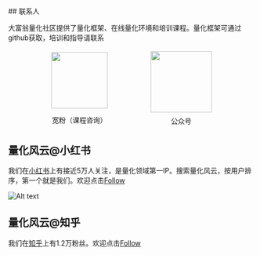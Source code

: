 
<h1></h1>
## 联系人

大富翁量化社区提供了量化框架、在线量化环境和培训课程。量化框架可通过github获取，培训和指导请联系

<div style="display:flex;justify-content:space-evenly;align-items:center;height:160px;">
<div style="display:flex;flex-flow:column;align-items:center;height:100%;justify-content:space-around">
    <img src="https://images.jieyu.ai/images/hot/quantfans.png?2" style="height:115px">
    <div>宽粉（课程咨询）</div>
</div>
<div style="display:flex;flex-flow:column;align-items:center;height:100%;justify-content:space-around">
    <img src="https://images.jieyu.ai/images/hot/gzh_258.jpg?2" style="height:125px">
    <div>公众号</div>
</div>
</div>

## 量化风云@小红书
我们在[小红书](https://www.xiaohongshu.com/user/profile/5ba12feef7e8b9437f3aca0c)上有接近5万人关注，是量化领域第一IP。搜索量化风云，按用户排序，第一个就是我们。欢迎点击[Follow](https://www.xiaohongshu.com/user/profile/5ba12feef7e8b9437f3aca0c)

![Alt text](assets/xhs_lhfy.png)

## 量化风云@知乎
我们在[知乎](https://www.zhihu.com/people/hbaaron)上有1.2万粉丝。欢迎点击[Follow](https://www.zhihu.com/people/hbaaron)

